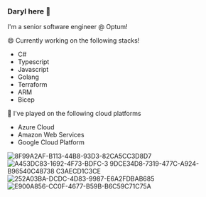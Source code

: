 ### Daryl here 👋

I'm a senior software engineer @ Optum! 

😄 Currently working on the following stacks!
* C#
* Typescript
* Javascript
* Golang
* Terraform
* ARM
* Bicep

🌱 I've played on the following cloud platforms
* Azure Cloud
* Amazon Web Services
* Google Cloud Platform




![8F99A2AF-B113-44B8-93D3-82CA5CC3D8D7](https://user-images.githubusercontent.com/13645031/234028665-921742a3-3dae-4d31-bad4-78aef890e59b.jpeg)
![A453DC83-1692-4F73-BDFC-3
![9DCE34D8-7319-477C-A924-B96540C48738](https://user-images.githubusercontent.com/13645031/234028749-6592d3b8-0afd-4aae-a456-416b64b38d98.jpeg)
C3AECD1C3CE](https://user-images.githubusercontent.com/13645031/234028722-f4304ddd-cbf1-41a3-982e-27df40b19f42.jpeg)
![252A03BA-DCDC-4D83-9987-E6A2FDBAB685](https://user-images.githubusercontent.com/13645031/234028735-2c5da4f4-e8e4-4f55-914e-a97f4ec689bd.jpeg)
![E900A856-CC0F-4677-B59B-B6C59C71C75A](https://user-images.githubusercontent.com/13645031/234028745-351e39c7-bacb-49c4-88e9-f73c5c92857b.jpeg)

